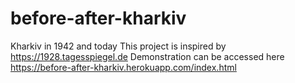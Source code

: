 # before-after-kharkiv
Kharkiv in 1942 and today
This project is inspired by https://1928.tagesspiegel.de
Demonstration can be accessed here https://before-after-kharkiv.herokuapp.com/index.html
